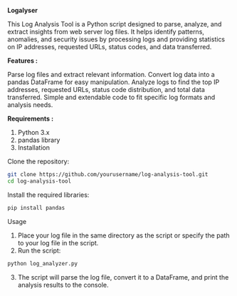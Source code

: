 **Logalyser**

This Log Analysis Tool is a Python script designed to parse, analyze, and extract insights from web server log files. It helps identify patterns, anomalies, and security issues by processing logs and providing statistics on IP addresses, requested URLs, status codes, and data transferred.

**Features :**

Parse log files and extract relevant information.
Convert log data into a pandas DataFrame for easy manipulation.
Analyze logs to find the top IP addresses, requested URLs, status code distribution, and total data transferred.
Simple and extendable code to fit specific log formats and analysis needs.

**Requirements :**

1. Python 3.x
2. pandas library
3. Installation

Clone the repository:
```sh
git clone https://github.com/yourusername/log-analysis-tool.git
cd log-analysis-tool
```

Install the required libraries:
```sh
pip install pandas
```

Usage
1. Place your log file in the same directory as the script or specify the path to your log file in the script.
2. Run the script:
```sh
python log_analyzer.py
```
3. The script will parse the log file, convert it to a DataFrame, and print the analysis results to the console.

